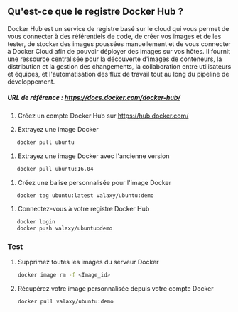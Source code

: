 ## Qu'est-ce que le registre Docker Hub ?

Docker Hub est un service de registre basé sur le cloud qui vous permet de vous connecter à des référentiels de code, de créer vos images et de les tester, de stocker des images poussées manuellement et de vous connecter à Docker Cloud afin de pouvoir déployer des images sur vos hôtes. Il fournit une ressource centralisée pour la découverte d'images de conteneurs, la distribution et la gestion des changements, la collaboration entre utilisateurs et équipes, et l'automatisation des flux de travail tout au long du pipeline de développement.

##### URL de référence : https://docs.docker.com/docker-hub/

1. Créez un compte Docker Hub sur https://hub.docker.com/

1. Extrayez une image Docker

```sh 
   docker pull ubuntu
   ```

1. Extrayez une image Docker avec l'ancienne version

```sh
   docker pull ubuntu:16.04
   ```

1. Créez une balise personnalisée pour l'image Docker
```sh
   docker tag ubuntu:latest valaxy/ubuntu:demo
   ```

1. Connectez-vous à votre registre Docker Hub 
```sh
   docker login
   docker push valaxy/ubuntu:demo
   ```

### Test 

1. Supprimez toutes les images du serveur Docker 
   ```sh 
   docker image rm -f <Image_id>
   ```

1. Récupérez votre image personnalisée depuis votre compte Docker
   ```sh
   docker pull valaxy/ubuntu:demo
   ```

